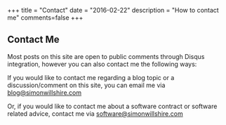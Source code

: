 +++
title = "Contact"
date = "2016-02-22"
description = "How to contact me"
comments=false
+++

## Contact Me ##
Most posts on this site are open to public comments through Disqus integration, however you can also 
contact me the following ways:

If you would like to contact me regarding a blog topic or a
discussion/comment on this site, you can email me via
[blog@simonwillshire.com](blog@simonwillshire.com)

Or, if you would like to contact me about a software contract or
software related advice, contact me via
[software@simonwillshire.com](software@simonwillshire.com)

